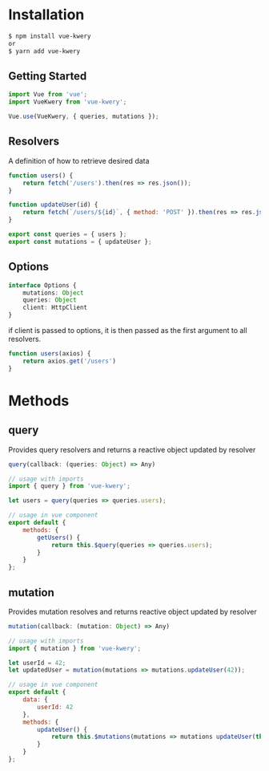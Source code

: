 # Installation

```bash
$ npm install vue-kwery
or
$ yarn add vue-kwery
```

## Getting Started

```JavaScript
import Vue from 'vue';
import VueKwery from 'vue-kwery';

Vue.use(VueKwery, { queries, mutations });
```

## Resolvers

A definition of how to retrieve desired data

```JavaScript
function users() {
	return fetch('/users').then(res => res.json());
}

function updateUser(id) {
	return fetch(`/users/${id}`, { method: 'POST' }).then(res => res.json());
}

export const queries = { users };
export const mutations = { updateUser };
```

## Options

```TypeScript
interface Options {
	mutations: Object
	queries: Object
	client: HttpClient
}
```

if client is passed to options, it is then passed as the first argument to all resolvers.

```JavaScript
function users(axios) {
	return axios.get('/users')
}
```

# Methods

## query

Provides query resolvers and returns a reactive object updated by resolver

```JavaScript
query(callback: (queries: Object) => Any)

// usage with imports
import { query } from 'vue-kwery';

let users = query(queries => queries.users);

// usage in vue component
export default {
	methods: {
		getUsers() {
			return this.$query(queries => queries.users);
		}
	}
};
```

## mutation

Provides mutation resolves and returns reactive object updated by resolver

```JavaScript
mutation(callback: (mutation: Object) => Any)

// usage with imports
import { mutation } from 'vue-kwery';

let userId = 42;
let updatedUser = mutation(mutations => mutations.updateUser(42));

// usage in vue component
export default {
	data: {
		userId: 42
	},
	methods: {
		updateUser() {
			return this.$mutations(mutations => mutations updateUser(this.userId));
		}
	}
};
```
